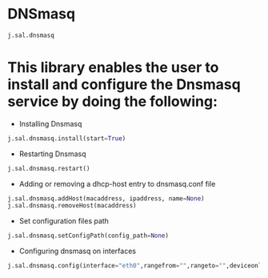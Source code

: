 # DNSmasq

```python
j.sal.dnsmasq
```

# This library enables the user to install and configure the Dnsmasq service by doing the following:

- Installing Dnsmasq

```python
j.sal.dnsmasq.install(start=True)
```

- Restarting Dnsmasq

```python
j.sal.dnsmasq.restart()
```

- Adding or removing a dhcp-host entry to dnsmasq.conf file

```python
j.sal.dnsmasq.addHost(macaddress, ipaddress, name=None)
j.sal.dnsmasq.removeHost(macaddress)
```

- Set configuration files path

```python
j.sal.dnsmasq.setConfigPath(config_path=None)
```

- Configuring dnsmasq on interfaces

```python
j.sal.dnsmasq.config(interface="eth0",rangefrom="",rangeto="",deviceonly=True)
```
